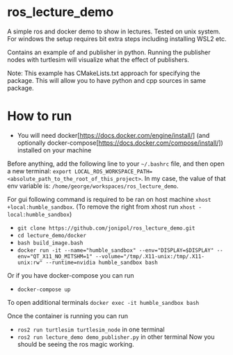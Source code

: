 # ros_lecture_demo
A simple ros and docker demo to show in lectures. Tested on unix system. For windows the setup requires bit extra steps including installing WSL2 etc.

Contains an example of and publisher in python. Running the publisher nodes with turtlesim will visualize what the effect of publishers.

Note: This example has CMakeLists.txt approach for specifying the package. This will allow you to have python and cpp sources in same package.

# How to run

- You will need docker[https://docs.docker.com/engine/install/] (and optionally docker-compose[https://docs.docker.com/compose/install/]) installed on your machine

Before anything, add the following line to your `~/.bashrc` file, and then open a new terminal: `export LOCAL_ROS_WORKSPACE_PATH=<absolute_path_to_the_root_of_this_project>`. In my case, the value of that env variable is: `/home/george/workspaces/ros_lecture_demo`.

For gui following command is required to be ran on host machine `xhost +local:humble_sandbox`. (To remove the right from xhost run `xhost -local:humble_sandbox`)

- `git clone https://github.com/jonipol/ros_lecture_demo.git`
- `cd lecture_demo/docker`
- `bash build_image.bash`
- `docker run -it --name="humble_sandbox" --env="DISPLAY=$DISPLAY" --env="QT_X11_NO_MITSHM=1" --volume="/tmp/.X11-unix:/tmp/.X11-unix:rw" --runtime=nvidia humble_sandbox bash`

Or if you have docker-compose you can run
- `docker-compose up`

To open additional terminals `docker exec -it humble_sandbox bash`

Once the container is running you can run
- `ros2 run turtlesim turtlesim_node` in one terminal
- `ros2 run lecture_demo demo_publisher.py` in other terminal
Now you should be seeing the ros magic working.
